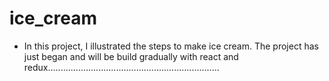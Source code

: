 # ice_cream

- In this project, I illustrated the steps to make ice cream. The project has just began and will be build gradually with react and redux....................................................................
